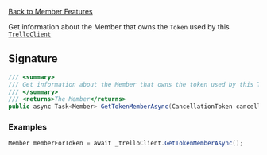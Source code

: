 [Back to Member Features](TrelloClient#member-features)

Get information about the Member that owns the `Token` used by this [`TrelloClient`](TrelloClient)

## Signature
```cs
/// <summary>
/// Get information about the Member that owns the token used by this TrelloClient
/// </summary>
/// <returns>The Member</returns>
public async Task<Member> GetTokenMemberAsync(CancellationToken cancellationToken = default) {...}
```
### Examples

```cs
Member memberForToken = await _trelloClient.GetTokenMemberAsync();
```